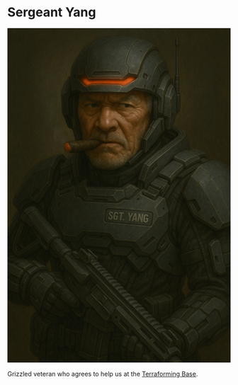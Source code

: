 # Sergeant Yang

<div class="grid" markdown>

![Portrait](./yang.png)

<div markdown>

Grizzled veteran who agrees to help us at the [Terraforming Base](terraforming-base.md).

</div>
</div>
